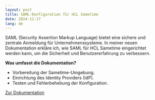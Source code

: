 ```yaml
---
layout: post
title: SAML-Konfiguration für HCL Sametime
date: 2024-11-17
lang: de
---
```


SAML (Security Assertion Markup Language) bietet eine sichere und zentrale Anmeldung für Unternehmenssysteme. In meiner neuen Dokumentation erkläre ich, wie SAML für HCL Sametime eingerichtet werden kann, um die Sicherheit und Benutzererfahrung zu verbessern.

**Was umfasst die Dokumentation?**
- Vorbereitung der Sametime-Umgebung.
- Einrichtung des Identity Providers (IdP).
- Testen und Fehlerbehebung der Konfiguration.

[Zur Dokumentation](../dokumentationen)
